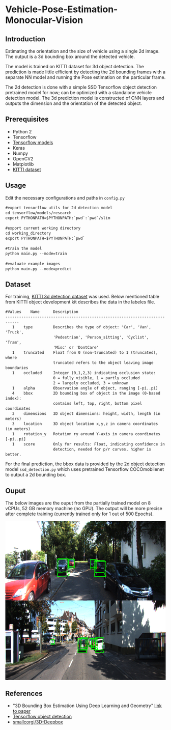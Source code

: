 # Vehicle-Pose-Estimation-Monocular-Vision

## Introduction

  Estimating the orientation and the size of vehicle using a single 2d image. The output is a 3d bounding box around the detected vehicle. 

The model is trained on KITTI dataset for 3d object detection. The prediction is made little efficient by detecting the 2d bounding frames with a separate NN model and running the Pose estimation on the particular frame.

The 2d detection is done with a simple SSD Tensorflow object detection pretrained model for now; can be optimized with a standalone vehicle detection model. The 3d prediction model is constructed of CNN layers and outputs the dimension and the orientation of the detected object.
    
## Prerequisites
  + Python 2
  + Tensorflow
  + [Tensorflow models](https://github.com/tensorflow/models)
  + Keras
  + Numpy
  + OpenCV2
  + Matplotlib
  + [KITTI dataset](http://www.cvlibs.net/datasets/kitti/eval_object.php?obj_benchmark=3d)
 
## Usage

Edit the necessary configurations and paths in `config.py`

```
#export tensorflow utils for 2d detection model
cd tensorflow/models/research
export PYTHONPATH=$PYTHONPATH:`pwd`:`pwd`/slim

#export current working directory
cd working_directory
export PYTHONPATH=$PYTHONPATH:`pwd`

#train the model
python main.py --mode=train

#evaluate example images
python main.py --mode=predict
```

## Dataset 

For training, [KITTI 3d detection dataset](http://www.cvlibs.net/datasets/kitti/eval_object.php?obj_benchmark=3d) was used. Below mentioned table from KITTI object development kit describes the data in the labeles file.

```
#Values    Name      Description
----------------------------------------------------------------------------
   1    type         Describes the type of object: 'Car', 'Van', 'Truck',
                     'Pedestrian', 'Person_sitting', 'Cyclist', 'Tram',
                     'Misc' or 'DontCare'
   1    truncated    Float from 0 (non-truncated) to 1 (truncated), where
                     truncated refers to the object leaving image boundaries
   1    occluded     Integer (0,1,2,3) indicating occlusion state:
                     0 = fully visible, 1 = partly occluded
                     2 = largely occluded, 3 = unknown
   1    alpha        Observation angle of object, ranging [-pi..pi]
   4    bbox         2D bounding box of object in the image (0-based index):
                     contains left, top, right, bottom pixel coordinates
   3    dimensions   3D object dimensions: height, width, length (in meters)
   3    location     3D object location x,y,z in camera coordinates (in meters)
   1    rotation_y   Rotation ry around Y-axis in camera coordinates [-pi..pi]
   1    score        Only for results: Float, indicating confidence in
                     detection, needed for p/r curves, higher is better.
```

For the final prediction, the bbox data is provided by the 2d object detection model `ssd_detection.py` which uses pretrained Tensorflow COCOmobilenet to output a 2d bounding box.

## Ouput

The below images are the ouput from the partially trained model on 8 vCPUs, 52 GB memory machine (no GPU). The output will be more precise after complete training (currently trained only for 1 out of 500 Epochs).

   <img src="./example_data/output_predi/001012.png" width = "700" height = "250" align=center />

   <img src="./example_data/output_predi/001016.png" width = "700" height = "250" align=center />

## References

+ "3D Bounding Box Estimation Using Deep Learning and Geometry" [link to paper](https://arxiv.org/abs/1612.00496)
+ [Tensorflow object detection](https://github.com/tensorflow/models)
+ [smallcorgi/3D-Deepbox](https://github.com/smallcorgi/3D-Deepbox)
